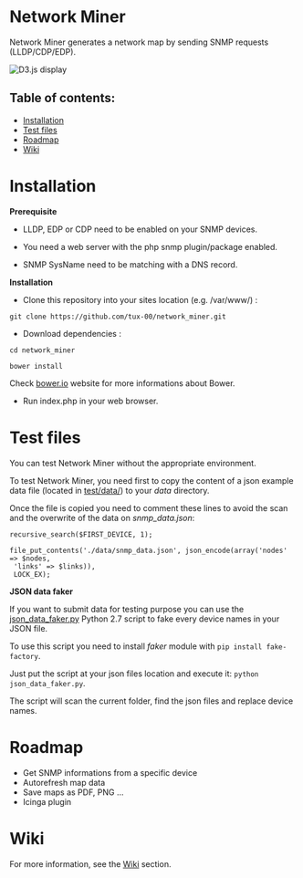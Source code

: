 # Network Miner
Network Miner generates a network map by sending SNMP requests (LLDP/CDP/EDP).

![D3.js display](http://i.imgur.com/RkQj2EF.png)

## Table of contents:
- [Installation](#installation)
- [Test files](#test-files)
- [Roadmap](#roadmap)
- [Wiki](#wiki)

# Installation

**Prerequisite**

* LLDP, EDP or CDP need to be enabled on your SNMP devices.

* You need a web server with the php snmp plugin/package enabled.

* SNMP SysName need to be matching with a DNS record.

**Installation**

* Clone this repository into your sites location (e.g. /var/www/) :

`git clone https://github.com/tux-00/network_miner.git`

* Download dependencies :

`cd network_miner`

`bower install`

Check [bower.io](http://bower.io/) website for more informations about Bower.

* Run index.php in your web browser.

# Test files
You can test Network Miner without the appropriate environment.

To test Network Miner, you need first to copy the content of a json example data file (located in [test/data/](test/data/)) to your *data* directory.

Once the file is copied you need to comment these lines to avoid the scan and the overwrite of the data on *snmp_data.json*:
```
recursive_search($FIRST_DEVICE, 1);

file_put_contents('./data/snmp_data.json', json_encode(array('nodes' => $nodes,
 'links' => $links)),
 LOCK_EX);
```

**JSON data faker**

If you want to submit data for testing purpose you can use the [json_data_faker.py](test/data/json_data_faker.py) Python 2.7 script to fake every device names in your JSON file.

To use this script you need to install *faker* module with `pip install fake-factory`.

Just put the script at your json files location and execute it: `python json_data_faker.py`.

The script will scan the current folder, find the json files and replace device names.

# Roadmap
* Get SNMP informations from a specific device
* Autorefresh map data
* Save maps as PDF, PNG ...
* Icinga plugin

# Wiki
For more information, see the [Wiki](https://github.com/tux-00/network_miner/wiki) section.
